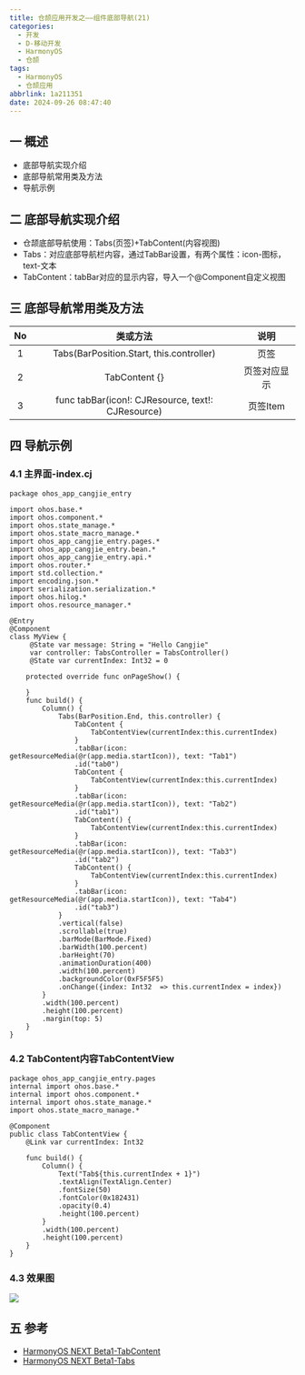 ```yaml
---
title: 仓颉应用开发之——组件底部导航(21)
categories:
  - 开发
  - D-移动开发
  - HarmonyOS
  - 仓颉  
tags:
  - HarmonyOS
  - 仓颉应用
abbrlink: 1a211351
date: 2024-09-26 08:47:40
---
```

## 一 概述

* 底部导航实现介绍
* 底部导航常用类及方法
* 导航示例

<!--more-->

## 二 底部导航实现介绍

* 仓颉底部导航使用：Tabs(页签)+TabContent(内容视图)
* Tabs：对应底部导航栏内容，通过TabBar设置，有两个属性：icon-图标，text-文本
* TabContent：tabBar对应的显示内容，导入一个@Component自定义视图

## 三 底部导航常用类及方法

|  No  |                     类或方法                      |     说明     |
| :--: | :-----------------------------------------------: | :----------: |
|  1   |     Tabs(BarPosition.Start, this.controller)      |     页签     |
|  2   |                   TabContent {}                   | 页签对应显示 |
|  3   | func tabBar(icon!: CJResource, text!: CJResource) |   页签Item   |

## 四 导航示例

### 4.1 主界面-index.cj

```
package ohos_app_cangjie_entry

import ohos.base.*
import ohos.component.*
import ohos.state_manage.*
import ohos.state_macro_manage.*
import ohos_app_cangjie_entry.pages.*
import ohos_app_cangjie_entry.bean.*
import ohos_app_cangjie_entry.api.*
import ohos.router.*
import std.collection.*
import encoding.json.*
import serialization.serialization.*
import ohos.hilog.*
import ohos.resource_manager.*

@Entry
@Component
class MyView {
     @State var message: String = "Hello Cangjie"
     var controller: TabsController = TabsController()
     @State var currentIndex: Int32 = 0

    protected override func onPageShow() {

    }
    func build() {
        Column() {
            Tabs(BarPosition.End, this.controller) {
                TabContent {
                    TabContentView(currentIndex:this.currentIndex)
                }
                .tabBar(icon: getResourceMedia(@r(app.media.startIcon)), text: "Tab1")
                .id("tab0")
                TabContent {
                    TabContentView(currentIndex:this.currentIndex)
                }
                .tabBar(icon: getResourceMedia(@r(app.media.startIcon)), text: "Tab2")
                .id("tab1")
                TabContent() {
                    TabContentView(currentIndex:this.currentIndex)
                }
                .tabBar(icon: getResourceMedia(@r(app.media.startIcon)), text: "Tab3")
                .id("tab2")
                TabContent() {
                    TabContentView(currentIndex:this.currentIndex)
                }
                .tabBar(icon: getResourceMedia(@r(app.media.startIcon)), text: "Tab4")
                .id("tab3")
            }
            .vertical(false)
            .scrollable(true)
            .barMode(BarMode.Fixed)
            .barWidth(100.percent)
            .barHeight(70)
            .animationDuration(400)
            .width(100.percent)
            .backgroundColor(0xF5F5F5)
            .onChange({index: Int32  => this.currentIndex = index})
        }
        .width(100.percent)
        .height(100.percent)
        .margin(top: 5)
    }
}
```

### 4.2 TabContent内容TabContentView

```
package ohos_app_cangjie_entry.pages
internal import ohos.base.*
internal import ohos.component.*
internal import ohos.state_manage.*
import ohos.state_macro_manage.*

@Component
public class TabContentView {
    @Link var currentIndex: Int32

    func build() {
        Column() {
            Text("Tab${this.currentIndex + 1}")
            .textAlign(TextAlign.Center)
            .fontSize(50)
            .fontColor(0x182431)
            .opacity(0.4)
            .height(100.percent)
        }
        .width(100.percent)
        .height(100.percent)
    }
}
```

### 4.3 效果图

![][1]

## 五 参考

* [HarmonyOS NEXT Beta1-TabContent](https://developer.huawei.com/consumer/cn/doc/cangjie-references-V5/cj-container-tabcontent-V5)
* [HarmonyOS NEXT Beta1-Tabs](https://developer.huawei.com/consumer/cn/doc/cangjie-references-V5/cj-container-tabs-V5)



[1]:https://cdn.jsdelivr.net/gh/pgzxc/cdn/blog-hmos/cjapp-21-tabcontent.png